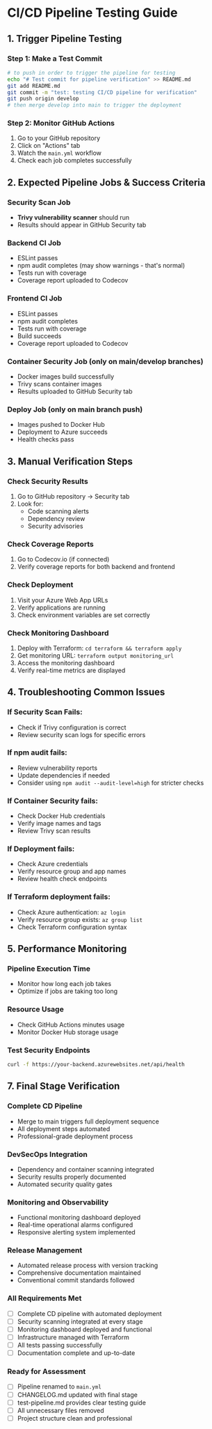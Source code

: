 # CI/CD Pipeline Testing Guide

## **1. Trigger Pipeline Testing**

### **Step 1: Make a Test Commit**
```bash
# to push in order to trigger the pipeline for testing
echo "# Test commit for pipeline verification" >> README.md
git add README.md
git commit -m "test: testing CI/CD pipeline for verification"
git push origin develop
# then merge develop into main to trigger the deployment
```

### **Step 2: Monitor GitHub Actions**
1. Go to your GitHub repository
2. Click on "Actions" tab
3. Watch the `main.yml` workflow
4. Check each job completes successfully

## **2. Expected Pipeline Jobs & Success Criteria**

### **Security Scan Job**
- **Trivy vulnerability scanner** should run
- Results should appear in GitHub Security tab

### **Backend CI Job**
- ESLint passes
- npm audit completes (may show warnings - that's normal)
- Tests run with coverage
- Coverage report uploaded to Codecov

### **Frontend CI Job**
- ESLint passes
- npm audit completes
- Tests run with coverage
- Build succeeds
- Coverage report uploaded to Codecov

### **Container Security Job** (only on main/develop branches)
- Docker images build successfully
- Trivy scans container images
- Results uploaded to GitHub Security tab

### **Deploy Job** (only on main branch push)
- Images pushed to Docker Hub
- Deployment to Azure succeeds
- Health checks pass

## **3. Manual Verification Steps**

### **Check Security Results**
1. Go to GitHub repository → Security tab
2. Look for:
   - Code scanning alerts
   - Dependency review
   - Security advisories

### **Check Coverage Reports**
1. Go to Codecov.io (if connected)
2. Verify coverage reports for both backend and frontend

### **Check Deployment**
1. Visit your Azure Web App URLs
2. Verify applications are running
3. Check environment variables are set correctly

### **Check Monitoring Dashboard**
1. Deploy with Terraform: `cd terraform && terraform apply`
2. Get monitoring URL: `terraform output monitoring_url`
3. Access the monitoring dashboard
4. Verify real-time metrics are displayed

## **4. Troubleshooting Common Issues**

### **If Security Scan Fails:**
- Check if Trivy configuration is correct
- Review security scan logs for specific errors

### **If npm audit fails:**
- Review vulnerability reports
- Update dependencies if needed
- Consider using `npm audit --audit-level=high` for stricter checks

### **If Container Security fails:**
- Check Docker Hub credentials
- Verify image names and tags
- Review Trivy scan results

### **If Deployment fails:**
- Check Azure credentials
- Verify resource group and app names
- Review health check endpoints

### **If Terraform deployment fails:**
- Check Azure authentication: `az login`
- Verify resource group exists: `az group list`
- Check Terraform configuration syntax

## **5. Performance Monitoring**

### **Pipeline Execution Time**
- Monitor how long each job takes
- Optimize if jobs are taking too long

### **Resource Usage**
- Check GitHub Actions minutes usage
- Monitor Docker Hub storage usage

### **Test Security Endpoints**
```bash
curl -f https://your-backend.azurewebsites.net/api/health
```

## **7. Final Stage Verification**

### **Complete CD Pipeline**
- Merge to main triggers full deployment sequence
- All deployment steps automated
- Professional-grade deployment process

### **DevSecOps Integration**
- Dependency and container scanning integrated
- Security results properly documented
- Automated security quality gates

### **Monitoring and Observability**
- Functional monitoring dashboard deployed
- Real-time operational alarms configured
- Responsive alerting system implemented

### **Release Management**
- Automated release process with version tracking
- Comprehensive documentation maintained
- Conventional commit standards followed

### **All Requirements Met**
- [ ] Complete CD pipeline with automated deployment
- [ ] Security scanning integrated at every stage
- [ ] Monitoring dashboard deployed and functional
- [ ] Infrastructure managed with Terraform
- [ ] All tests passing successfully
- [ ] Documentation complete and up-to-date

### **Ready for Assessment**
- [ ] Pipeline renamed to `main.yml`
- [ ] CHANGELOG.md updated with final stage
- [ ] test-pipeline.md provides clear testing guide
- [ ] All unnecessary files removed
- [ ] Project structure clean and professional
